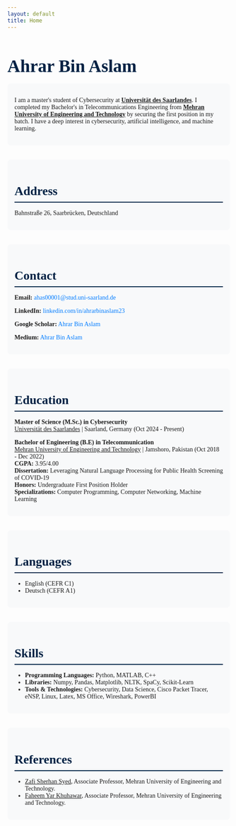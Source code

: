 ```yaml
---
layout: default
title: Home
---
```


<!-- Bootstrap CSS -->
<link rel="stylesheet" href="https://stackpath.bootstrapcdn.com/bootstrap/4.5.2/css/bootstrap.min.css">

<!-- Custom CSS -->
<style>
/* Apply Times New Roman font */
body {
    font-family: 'Times New Roman', serif;
}

/* Header Styling */
.header-title {
    font-size: 2.5rem;
    font-weight: bold;
    color: #002244;
    margin-bottom: 1rem;
}

/* Section Titles */
.section-title {
    font-size: 1.75rem;
    color: #002244;
    border-bottom: 2px solid #002244;
    padding-bottom: 0.5rem;
    margin-bottom: 1rem;
    font-weight: 600;
}

/* Content Styling */
.content-section {
    margin-bottom: 2rem;
    padding: 1rem;
    border-radius: 8px;
    background-color: #f8f9fa;
    transition: background-color 0.3s;
}

.content-section:hover {
    background-color: #e9ecef;
}

/* Contact Links */
.contact-links a {
    color: #007bff;
    text-decoration: none;
    transition: color 0.3s, text-decoration 0.3s;
}

.contact-links a:hover {
    color: #0056b3;
    text-decoration: underline;
}

/* Responsive Layout */
@media (max-width: 768px) {
    .content-section {
        padding: 1rem;
    }
}
</style>

<!-- Header Title -->
<div class="container text-center my-4">
    <h1 class="header-title">Ahrar Bin Aslam</h1>
</div>

<!-- Introduction -->
<div class="container content-section">
    <p class="lead">I am a master's student of Cybersecurity at <strong><a href="https://www.uni-saarland.de/en/home.html" target="_blank">Universität des Saarlandes</a></strong>. I completed my Bachelor's in Telecommunications Engineering from <strong><a href="https://www.muet.edu.pk/" target="_blank">Mehran University of Engineering and Technology</a></strong> by securing the first position in my batch. I have a deep interest in cybersecurity, artificial intelligence, and machine learning.</p>
</div>

<!-- Address -->
<div class="container content-section">
    <h2 class="section-title">Address</h2>
    <p>Bahnstraße 26, Saarbrücken, Deutschland</p>
</div>

<!-- Contact Information -->
<div class="container content-section">
    <h2 class="section-title">Contact</h2>
    <div class="contact-links">
        <p><strong>Email:</strong> <a href="mailto:ahas00001@stud.uni-saarland.de">ahas00001@stud.uni-saarland.de</a></p>
        <p><strong>LinkedIn:</strong> <a href="https://linkedin.com/in/ahrarbinaslam23" target="_blank">linkedin.com/in/ahrarbinaslam23</a></p>
        <p><strong>Google Scholar:</strong> <a href="https://scholar.google.com/citations?user=TjNDuj0AAAAJ&hl=en" target="_blank">Ahrar Bin Aslam</a></p>
        <p><strong>Medium:</strong> <a href="https://medium.com/@ahrarbaslam23" target="_blank">Ahrar Bin Aslam</a></p>
    </div>
</div>

<!-- Education -->
<div class="container content-section">
    <h2 class="section-title">Education</h2>
    <p><strong>Master of Science (M.Sc.) in Cybersecurity</strong><br>
    <a href="https://www.uni-saarland.de/en/home.html" target="_blank">Universität des Saarlandes</a> | Saarland, Germany (Oct 2024 - Present)</p>
    <p><strong>Bachelor of Engineering (B.E) in Telecommunication</strong><br>
    <a href="https://www.muet.edu.pk/" target="_blank">Mehran University of Engineering and Technology</a> | Jamshoro, Pakistan (Oct 2018 - Dec 2022)<br>
    <strong>CGPA:</strong> 3.95/4.00<br>
    <strong>Dissertation:</strong> Leveraging Natural Language Processing for Public Health Screening of COVID-19<br>
    <strong>Honors:</strong> Undergraduate First Position Holder<br>
    <strong>Specializations:</strong> Computer Programming, Computer Networking, Machine Learning</p>
</div>

<!-- Languages -->
<div class="container content-section">
    <h2 class="section-title">Languages</h2>
    <ul>
        <li>English (CEFR C1)</li>
        <li>Deutsch (CEFR A1)</li>
    </ul>
</div>

<!-- Skills -->
<div class="container content-section">
    <h2 class="section-title">Skills</h2>
    <ul>
        <li><strong>Programming Languages:</strong> Python, MATLAB, C++</li>
        <li><strong>Libraries:</strong> Numpy, Pandas, Matplotlib, NLTK, SpaCy, Scikit-Learn</li>
        <li><strong>Tools & Technologies:</strong> Cybersecurity, Data Science, Cisco Packet Tracer, eNSP, Linux, Latex, MS Office, Wireshark, PowerBI</li>
    </ul>
</div>

<!-- References -->
<div class="container content-section">
    <h2 class="section-title">References</h2>
    <ul>
        <li><a href="https://scholar.google.com/citations?hl=en&user=OLku1akAAAAJ&view_op=list_works&sortby=pubdate" target="_blank">Zafi Sherhan Syed</a>, Associate Professor, Mehran University of Engineering and Technology.</li>
        <li><a href="https://scholar.google.com/citations?user=cKbmWfwAAAAJ&hl=en" target="_blank">Faheem Yar Khuhawar</a>, Associate Professor, Mehran University of Engineering and Technology.</li>
    </ul>
</div>

<!-- Bootstrap JS and dependencies -->
<script src="https://code.jquery.com/jquery-3.5.1.slim.min.js"></script>
<script src="https://cdn.jsdelivr.net/npm/@popperjs/core@2.0.11/dist/umd/popper.min.js"></script>
<script src="https://stackpath.bootstrapcdn.com/bootstrap/4.5.2/js/bootstrap.min.js"></script>
